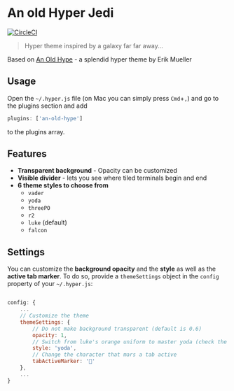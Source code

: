 # An old Hyper Jedi

[![CircleCI](https://circleci.com/gh/erikmueller/an-old-hype.svg?style=svg)](https://circleci.com/gh/erikmueller/an-old-hype)

> Hyper theme inspired by a galaxy far far away...

Based on [An Old Hype](https://github.com/erikmueller/an-old-hype) - a splendid hyper theme by Erik Mueller

## Usage

Open the `~/.hyper.js` file (on Mac you can simply press `Cmd`+`,`) and go to the plugins section and add


```js
plugins: ['an-old-hype']
```

to the plugins array.

## Features

* __Transparent background__ - Opacity can be customized
* __Visible divider__ - lets you see where tiled terminals begin and end
* __6 theme styles to choose from__
    * `vader`
    * `yoda`
    * `threePO`
    * `r2`
    * `luke` (default)
    * `falcon`

## Settings

You can customize the __background opacity__ and the __style__ as well as the __active tab marker__.
To do so, provide a `themeSettings` object in the `config` property of your `~/.hyper.js`:

```js

config: {
    ...
    // Customize the theme
    themeSettings: {
        // Do not make background transparent (default is 0.6)
        opacity: 1,
        // Switch from luke's orange uniform to master yoda (check the available styles above)
        style: 'yoda',
        // Change the character that mars a tab active
        tabActiveMarker: '💁'
    },
    ...
}
```
